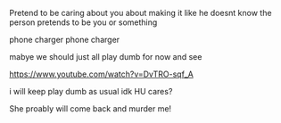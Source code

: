Pretend to be caring about you about making it like he doesnt know the person pretends to be you or something

phone charger phone charger

mabye we should just all play dumb for now and see

https://www.youtube.com/watch?v=DvTRO-sqf_A

i will keep play dumb as usual idk HU cares?

She proably will come back and murder me!
